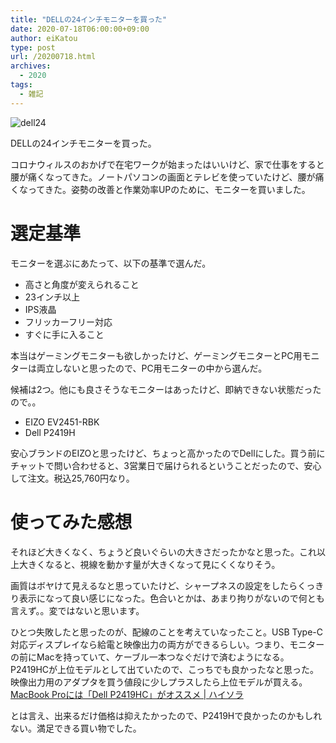 ```yaml
---
title: "DELLの24インチモニターを買った"
date: 2020-07-18T06:00:00+09:00
author: eiKatou
type: post
url: /20200718.html
archives:
  - 2020
tags:
  - 雑記
---
```


![dell24](/uploads/2020/07/dell_monitor.jpg)

DELLの24インチモニターを買った。

<!--more-->

コロナウィルスのおかげで在宅ワークが始まったはいいけど、家で仕事をすると腰が痛くなってきた。ノートパソコンの画面とテレビを使っていたけど、腰が痛くなってきた。姿勢の改善と作業効率UPのために、モニターを買いました。

# 選定基準
モニターを選ぶにあたって、以下の基準で選んだ。
- 高さと角度が変えられること
- 23インチ以上
- IPS液晶
- フリッカーフリー対応
- すぐに手に入ること

本当はゲーミングモニターも欲しかったけど、ゲーミングモニターとPC用モニターは両立しないと思ったので、PC用モニターの中から選んだ。

候補は2つ。他にも良さそうなモニターはあったけど、即納できない状態だったので。。
- EIZO EV2451-RBK
- Dell P2419H

安心ブランドのEIZOと思ったけど、ちょっと高かったのでDellにした。買う前にチャットで問い合わせると、3営業日で届けられるということだったので、安心して注文。税込25,760円なり。

# 使ってみた感想
それほど大きくなく、ちょうど良いぐらいの大きさだったかなと思った。これ以上大きくなると、視線を動かす量が大きくなって見にくくなりそう。

画質はボヤけて見えるなと思っていたけど、シャープネスの設定をしたらくっきり表示になって良い感じになった。色合いとかは、あまり拘りがないので何とも言えず。。変ではないと思います。

ひとつ失敗したと思ったのが、配線のことを考えていなったこと。USB Type-C対応ディスプレイなら給電と映像出力の両方ができるらしい。つまり、モニターの前にMacを持っていて、ケーブル一本つなぐだけで済むようになる。P2419HCが上位モデルとして出ていたので、こっちでも良かったなと思った。映像出力用のアダプタを買う値段に少しプラスしたら上位モデルが買える。
[MacBook Proには「Dell P2419HC」がオススメ | ハイソラ](https://highisolife.info/item/macbook-pro-dell-p2419hc/)

とは言え、出来るだけ価格は抑えたかったので、P2419Hで良かったのかもしれない。満足できる買い物でした。